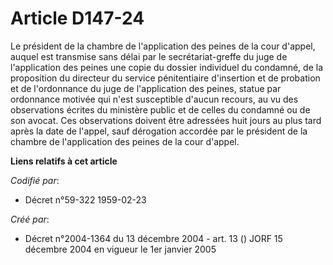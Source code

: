 # Article D147-24

Le président de la chambre de l'application des peines de la cour d'appel, auquel est transmise sans délai par le
secrétariat-greffe du juge de l'application des peines une copie du dossier individuel du condamné, de la proposition du
directeur du service pénitentiaire d'insertion et de probation et de l'ordonnance du juge de l'application des peines, statue
par ordonnance motivée qui n'est susceptible d'aucun recours, au vu des observations écrites du ministère public et de celles
du condamné ou de son avocat. Ces observations doivent être adressées huit jours au plus tard après la date de l'appel, sauf
dérogation accordée par le président de la chambre de l'application des peines de la cour d'appel.

**Liens relatifs à cet article**

_Codifié par_:

  - Décret n°59-322 1959-02-23

_Créé par_:

  - Décret n°2004-1364 du 13 décembre 2004 - art. 13 () JORF 15 décembre 2004 en vigueur le 1er janvier 2005
